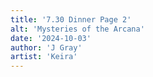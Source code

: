 ```yaml
---
title: '7.30 Dinner Page 2'
alt: 'Mysteries of the Arcana'
date: '2024-10-03'
author: 'J Gray'
artist: 'Keira'
---
```

